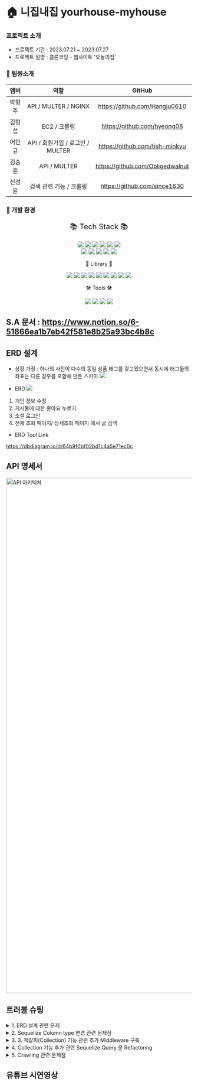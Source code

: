 # 🏠 니집내집 yourhouse-myhouse
### 프로젝트 소개
- 프로젝트 기간 : 2023.07.21 ~ 2023.07.27
- 프로젝트 설명 : 클론코딩 - 웹사이트 '오늘의집'
### 🙏 팀원소개
  |  멤버  |        역할      | GitHub |
  | :----: | :-------------: | :-------------: |
  | 박형주 | API / MULTER / NGINX   |https://github.com/Hangju0610|
  | 김형섭 | EC2 / 크롤링 |https://github.com/hyeong08|
  | 어민규 | API / 회원가입 / 로그인 / MULTER |https://github.com/fish-minkyu|
  | 김승훈 | API / MULTER |https://github.com/Obligedwalnut|
  | 신성윤 | 검색 관련 기능 / 크롤링 |https://github.com/since1630|

### 🎨 개발 환경
<div align="center">
<p style="font-size:20px;">📚 Tech Stack 📚</p>
  <img src="https://img.shields.io/badge/JavaScript-f7df1e?style=flat&logo=JavaScript&logoColor=white" />
  <img src="https://img.shields.io/badge/Node.js-339933?style=flat&logo=Node.js&logoColor=white" />
  <img src="https://img.shields.io/badge/Express-000000?style=flat&logo=Express&logoColor=white" />
  <img src="https://img.shields.io/badge/MySQL-4479a1?style=flat&logo=mysql&logoColor=white" />
  <img src="https://img.shields.io/badge/Sequelize-52b0e7?style=flat&logo=Sequelize&logoColor=white" />
  <img src="https://img.shields.io/badge/JSON-000000?style=flat&logo=JSON&logoColor=white" />
<br/>
  <img src="https://img.shields.io/badge/Github Actions-2088FF?style=flat&logo=githubactions&logoColor=white" />
  <img src="https://img.shields.io/badge/Amazon EC2-FF9900?style=flat&logo=amazonec2&logoColor=white" />
  <img src="https://img.shields.io/badge/Amazon S3-569A31?style=flat&logo=amazons3&logoColor=white" />
  <img src="https://img.shields.io/badge/NGINX-009639?style=flat&logo=nginx&logoColor=white" />
  <img src="https://img.shields.io/badge/Amazon RDS-527FFF?style=flat&logo=amazonrds&logoColor=white" />
<br/>
<p> 📒 Library 📒 </p>
  <img src="https://img.shields.io/badge/JSON Web Token-000000?style=flat&logo=JSON Web Tokens&logoColor=white" />
  <img src="https://img.shields.io/badge/.env-ecd53f?style=flat&logo=dotenv&logoColor=white" />
  <img src="https://img.shields.io/badge/multer-S3-ecd53f?style=flat&logo=&logoColor=white" />
  <img src="https://img.shields.io/badge/prettier-F7B93E?style=flat&logo=prettier&logoColor=white" />
  <img src="https://img.shields.io/badge/bycript-006600?style=flat&logo=&logoColor=white" />
  <img src="https://img.shields.io/badge/multer-512BD4?style=flat&logo=&logoColor=white" />
  <img src="https://img.shields.io/badge/morgan-40AEF0?style=flat&logo=s&logoColor=white" />
  <img src="https://img.shields.io/badge/certbot-00A98F?style=flat&logo=&logoColor=white" />
  <img src="https://img.shields.io/badge/cors-FF6550?style=flat&logo=&logoColor=white" />
<br/>
<p>🛠 Tools 🛠</p>
  <img src="https://img.shields.io/badge/Visual Studio Code-007acc?style=flat&logo=Visual Studio Code&logoColor=white" />
  <img src="https://img.shields.io/badge/GitHub-181717?style=flat&logo=GitHub&181717=white" />
  <img src="https://img.shields.io/badge/Slack-4a154b?style=flat&logo=slack&4a154b=white" />
  <img src="https://img.shields.io/badge/Notion-000000?style=flat&logo=Notion&4a154b=white" />
<br/>
</div>


## S.A 문서 : https://www.notion.so/6-51866ea1b7eb42f581e8b25a93bc4b8c


## ERD 설계
- 상황 가정 : 하나의 사진이 다수의 동일 상품 태그를 갖고있으면서 동시에 태그들의 좌표는 다른 경우를 포함해 만든 스키마
![](https://www.notion.so/image/https%3A%2F%2Fs3-us-west-2.amazonaws.com%2Fsecure.notion-static.com%2F018bad1d-f39c-45eb-8bb3-0b9b85518945%2F%25E1%2584%2589%25E1%2585%25B3%25E1%2584%258F%25E1%2585%25B3%25E1%2584%2585%25E1%2585%25B5%25E1%2586%25AB%25E1%2584%2589%25E1%2585%25A3%25E1%2586%25BA_2023-07-25_%25E1%2584%258B%25E1%2585%25A9%25E1%2584%2592%25E1%2585%25AE_11.21.36.png?table=block&id=63cb3684-ee34-47b5-878d-44ce84ebf2a7&spaceId=9f0916e0-feb7-4ca0-9f75-31b68b964561&width=2000&userId=ebd53b27-7b2e-4c47-806b-190748e081ca&cache=v2)

- ERD
  ![](https://www.notion.so/image/https%3A%2F%2Fs3-us-west-2.amazonaws.com%2Fsecure.notion-static.com%2F1bfdc120-2d24-4a32-9c54-924c96423dc7%2FUntitled.png?table=block&id=e1dd7614-371c-4285-8257-adbf5da7b6f0&spaceId=9f0916e0-feb7-4ca0-9f75-31b68b964561&width=2000&userId=ebd53b27-7b2e-4c47-806b-190748e081ca&cache=v2)
  
1. 개인 정보 수정
2. 게시물에 대한 좋아요 누르기
3. 소셜 로그인
4. 전체 조회 페이지/ 상세조회 페이지 에서 글 검색

- ERD Tool Link
  
https://dbdiagram.io/d/64b9f0bf02bd1c4a5e71ec0c


## API 명세서
<img width="1395" alt="API 아키텍처" src="https://github.com/fish-minkyu/hh99Lv1/assets/128130163/13170259-5ec9-439d-aa24-557f61c42d39">



## 트러블 슈팅

<details>
<summary>1. ERD 설계 관련 문제</summary>
<br>

**`배경`**

Clonecoding 초기 구상 단계에서 ERD 설계 중 게시글 이미지에 달려있는 Tag 부분의 Table을 어떻게 작성할 것인지 팀원들과 의사소통을 많이 하였습니다.

![](https://www.notion.so/image/https%3A%2F%2Fs3-us-west-2.amazonaws.com%2Fsecure.notion-static.com%2F13de2f9d-d7c1-4c19-bda7-bde3ebaa168d%2FUntitled.png?table=block&id=1c172833-5fd4-4ce3-bb56-f90cdbfb053e&spaceId=9f0916e0-feb7-4ca0-9f75-31b68b964561&width=2000&userId=ebd53b27-7b2e-4c47-806b-190748e081ca&cache=v2)

Image 안에 Tag의 item image, 가격, 상품명, Brand가 들어가 있으며, Tag는 한 이미지 안에 여러 개가 존재합니다.
또한 게시글에는 여러 개의 사진이 존재하며, 이것들을 어떻게 Table을 설계하면 좋을지 구상하였습니다. 

또한 게시글 Content의 내용 중 사진이 중간에 들어가는 경우도 존재하며, 이러한 경우는 어떻게 DB에 저장할 지 FE, BE와 협의하여 구상하였습니다.

Tags의 구성
```
"tags" : [
        {
            "contentImageId" : 1,
            "tagsId" : [1,2,3],
            "itemId" : [10,10,10],
            "axisX" : [111,222,333],
            "axisY" : [111,222,333]
        },
        {
            "contentImageId" : 2,
            "tagsId" : [1,2,3],
            "itemId" : [10,10,10],
            "axisX" : [111,222,333],
            "axisY" : [111,222,333]
        },
        {
            "contentImageId" : 3,
            "tagsId" : [1,2,3],
            "itemId" : [10,10,10],
            "axisX" : [111,222,333],
            "axisY" : [111,222,333]
        }
    ]
```
=> Tag라는 Table과 ContentImage라는 Table로 따로 만들어서 저장하는 방법을 사용하기로 결정했습니다.


**`문제점`**

1. 게시글 내용, ContentImage 사진 정보, Tags 정보를 꺼내기 위하여 RDS에 3번 왕복 해야 한다.
2. 태그 수정, 이미지 삭제 등 문제점이 발생할 수 있다
   
  Ex) Tags가 1번, 2번, 3번이 존재하는 경우, 1번만 삭제한 후 4번 Tag를 추가할 때 어떤 방식으로 Table을 수정해야 하는가?
  → 해당 게시글의 Tags를 전체 삭제했다가 다시 써야 하는 문제점?

  Ex) 한 게시글에 ContentImage가 여러 개가 들어가고, 그 안에 있는 Tags는 또 여러 개가 들어간다.
  → Tags Table의 Primary Key는 어떻게 정할 것이며, 
  어떠한 방식으로 찾아오는가? (ArticleId 찾고 그 다음 ContentImages 테이블에서 articleId 찾고… 또 찾고… 힘들다)

- ContentImages Table의 Primary Key를 contentImageId로 정하는 경우
(하나의 article에 여러 개의 ContentImages가 존재)
→ 수정 및 삭제 시 인덱싱이 굉장히 많이 증가

- Tags Table Primary key를 tagsId로 정하는 경우
→ 사진 수정 및 삭제 시에 인덱싱이 ContentImages Table보다 몇배는 증가

<details>
<summary>ERD 변경 전, 후 사진</summary>
  <br>
  ERD 변경 전
  
  ![](https://www.notion.so/image/https%3A%2F%2Fs3-us-west-2.amazonaws.com%2Fsecure.notion-static.com%2Fea4c947e-13fd-46ba-a485-ed1def23435f%2FUntitled.png?table=block&id=c2650ed3-e11b-4132-9f33-b343e6f5b68d&spaceId=9f0916e0-feb7-4ca0-9f75-31b68b964561&width=2000&userId=ebd53b27-7b2e-4c47-806b-190748e081ca&cache=v2)
  
  ERD 변경 후
  
  ![](https://www.notion.so/image/https%3A%2F%2Fs3-us-west-2.amazonaws.com%2Fsecure.notion-static.com%2Fb94a3459-22db-4f09-8d0b-d28b276d9551%2FUntitled.png?table=block&id=59c0254f-270f-481d-80f2-51f17c77fb7b&spaceId=9f0916e0-feb7-4ca0-9f75-31b68b964561&width=2000&userId=ebd53b27-7b2e-4c47-806b-190748e081ca&cache=v2)
  
</details>

**`해결 방안`**
→ Tags를 통째로 Tags Column에 넣는 방법은 없을까?
- Tags Column에 객체를 JSON.stringify()를 통해 String으로 데이터를 넣는 방법.
  
```
    // tags String화
    const { error } = articleSchema.validate({ title, coverImage, content });
    if (error) throw new CustomError(error.details[0].message, 412);

    const stringTags = JSON.stringify(tags);
```

- 게시글을 보기 위해 DB에서 데이터를 꺼내올 때는 JSON.parse()를 통해 데이터를 다시 객체화한다.
```
//string 되어있는 tags 객체화
    const objectTags = JSON.parse(findArticle.tags);
```
=> 이렇게 DB를 읽기 좋게 최적화하는 것을 비정규화 데이터베이스라고 한다.

</details>

<details>
<summary>2. Sequelize Column type 변경 관련 문제점</summary>
  <br>
  
  **`문제점`**
  
  Article Table의 Column type을 변경해야 되는 문제점이 발생하였으며, residence column의 type을 String → Integer로 변경해야 했습니다.

    
  **`해결 방안`**
  
  이러한 경우 Article Table의 DB 전체를 삭제할 수 없기에, Column의 Type만 변경하도록 하였습니다.
  → Migration의 이용하여 간단하게 변경할 수 있었습니다.

  1. Migration 파일을 Sequelize-CLI를 통해 하나 생성합니다.
  ```
  npx sequelize migration:create --name item
  ```
  2. 생성된 migration 파일에 내가 변경하고자 하는 내용을 async up 부분 쪽에 넣어줍니다.
    (changeColumn, removeColumn, addcolumn 등 여러가지 메서드가 존재합니다.)
  ```
  'use strict';

/** @type {import('sequelize-cli').Migration} */
module.exports = {
  async up(queryInterface, Sequelize) {
// 이 부분에서 changeColumn, removeColumn, addColumn 등 여러가지 메서드가 있다.
    await queryInterface.changeColumn('Articles', 'residence', {
			allowNull : true,
      type: Sequelize.STRING,
    });
  },

  async down(queryInterface, Sequelize) {
    /**
     * Add reverting commands here.
     *
     * Example:
     * await queryInterface.dropTable('users');
     */
  },
};
  ```
  3. Column type를 변경한 Table의 models도 type을 변경해준다.
  4. db:migrate를 하여 속성을 변경해준다.
     ```
     npx sequelize db:migrate
     ```

</details>


<details>
<summary>3. 3. 책갈피(Collection) 기능 관련 추가 Middleware 구축</summary>
  <br>
  
  **`문제점`**
  
  Collection 기능을 추가하려면 로그인을 하고 있을 경우와, 로그인을 하지 않는 경우로 기준을 먼저 나눠야 합니다.

    
  **`해결 방안`**
  
  이를 위한 기준점으로는 Token이 존재하였습니다.
  이를 이용하여 

→ If 로그인이 되어 있는 경우 : user의 정보를 받아온다

→ if 로그인이 되어 있지 않는 경우 : user의 정보를 받아오지 않고 pass 한다.

이러한 부분을 Middleware 구축을 통해 해결하였습니다.

- Middlewares 작성
  ```
  const checkMiddleware = async (req, res, next) => {
  const { authorization } = req.headers;


  // Token을 통해 user 정보 확인
  try {
    const [tokenType, accessToken] = (authorization ?? '').split(' ');

    // token이 없는 경우
    if (!authorization || tokenType !== 'Bearer') {
      // userId를 false로 넘기기
      res.locals.userId = false;

      next();
    } else {
      // token이 있는 경우
      const { userId } = getAccessTokenPayload(accessToken);

      // userId를 res.locals에 저장
      res.locals.userId = userId;
      next();
    }
  } catch (err) {
    next(err);
    }
  };
  ```
1. Token이 있는 경우 res.locals.userId = userId를 저장
2. Token이 없는 경우 res.locals.userId = false를 저장

=> 이를 통해 userId를 받아온 후 RDS를 통해 Collection 데이터를 가지고 옵니다.

</details>

<details>
<summary>4. Collection 기능 추가 관련 Sequelize Query 문 Refactoring</summary>
  <br>
  
  **`문제점`**
  
    
  **`해결 방안`**
  

</details>

<details>
<summary>5. Crawling 관련 문제점</summary>
  <br>
  
  **`문제점`**
  
1. cheerio 라이브러리를 사용해서 크롤링 시 원하는 만큼의 데이터를 못 받아오는 현상
   
  : cheerio는 정적인 웹페이지를 크롤링 하는데 사용되기 때문에 오늘의 집 같은 무한 스크롤의 동적인 부분은 파싱을 하지 못함.
  
  puppeteer 라이브러리를 사용하여 해결함. 
  
  별도의 브라우저를 실행해야 하므로 성능 면에서는 cheerio보다 무겁고 느릴 수 있지만, 동적인 웹페이지를 크롤링해야 하는 상황이여서 사용함.

2. axios 결과값 반환 속도 문제
  ```
원래 의도 : [
329364,152354,232234,134234,234111,
546832,598932,142345,392834,253423 ...
]

실제 결과값:
[329364,152354,232234,134234,234111,
329364,152354,232234,134234,234111,
329364,152354,232234,134234,234111,
329364,152354,232234,134234,234111
]
  ```
    
  **`해결 방안`**
  Promise.all을 이용해 데이터 주고받기를 병렬로 처리. 이렇게 하면 DB에 저장할 때도 저장 속도가 더 높아짐.

  ![](https://www.notion.so/image/https%3A%2F%2Fs3-us-west-2.amazonaws.com%2Fsecure.notion-static.com%2Fbc791855-b3b5-4b60-961b-62ea68cb2157%2F%25E1%2584%2589%25E1%2585%25B3%25E1%2584%258F%25E1%2585%25B3%25E1%2584%2585%25E1%2585%25B5%25E1%2586%25AB%25E1%2584%2589%25E1%2585%25A3%25E1%2586%25BA_2023-07-27_%25E1%2584%258B%25E1%2585%25A9%25E1%2584%2592%25E1%2585%25AE_2.23.36.png?table=block&id=101a2c05-84fb-48de-84c5-0b8266841997&spaceId=9f0916e0-feb7-4ca0-9f75-31b68b964561&width=2000&userId=ebd53b27-7b2e-4c47-806b-190748e081ca&cache=v2)

</details>



## 유튜브 시연영상

